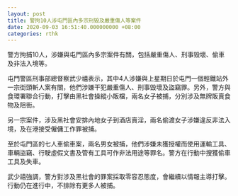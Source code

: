```yaml
---
layout: post
title: 警拘10人涉屯門區內多宗刑毁及嚴重傷人等案件
date: 2020-09-03 16:51:40.000000000 +08:00
categories: rthk
---
```


警方拘捕10人，涉嫌與屯門區內多宗案件有關，包括嚴重傷人、刑事毁壞、偷車及非法入境等。

屯門警區刑事部總督察武少禧表示，其中4人涉嫌與上星期日於屯門一個輕鐵站外一宗街頭斬人案有關，他們涉嫌干犯嚴重傷人、刑事毁壞及盜竊罪。另外，警方與食環署聯合行動，打擊由黑社會操縱小販檔，兩名女子被捕，分別涉及無牌販賣食物及阻街。

另一宗案件，涉及黑社會安排內地女子到酒店賣淫，兩名偷渡女子涉嫌違反非法入境，及在港接受僱傭工作罪被捕。

至於屯門區的七人車偷車案，兩名男女被捕，他們涉嫌未獲授權而使用運輸工具、車輛盜竊、行駛虛假文書及管有工具可作非法用途等罪名。警方在行動中搜獲偷車工具及失車。

武少禧強調，警方對涉及黑社會的罪案採取零容忍態度，會繼續以情報主導打擊。行動仍在進行中，不排除有更多人被捕。

　
